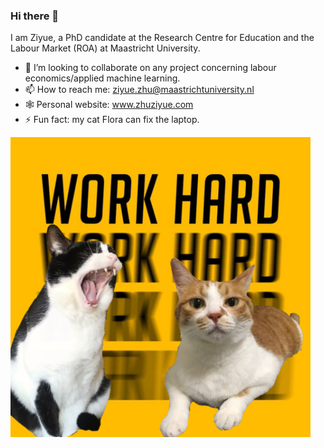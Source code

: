 ### Hi there 👋

I am Ziyue, a PhD candidate at the Research Centre for Education and the Labour Market (ROA) at Maastricht University.      

- 👯 I’m looking to collaborate on any project concerning labour economics/applied machine learning.
- 📫 How to reach me: ziyue.zhu@maastrichtuniversity.nl
- 🕸️ Personal website: www.zhuziyue.com
- ⚡ Fun fact: my cat Flora can fix the laptop.

<img src="https://raw.githubusercontent.com/ziyue16/ziyue16/main/WechatIMG56019.jpeg" height="480" width="480">

<!--![Ziyue's github stats](https://github-readme-stats.vercel.app/api?username=ziyue16&show_icons=true&theme=radical)
-->

<!--
**ziyue16/ziyue16** is a ✨ _special_ ✨ repository because its `README.md` (this file) appears on your GitHub profile.

Here are some ideas to get you started:
- 🔭 I’m currently working on my master thesis (on meta and Stata programming 💻).
- 🔭 I’m currently working on ...
- 🌱 I’m currently learning ...
- 👯 I’m looking to collaborate on ...
- 🤔 I’m looking for help with ...
- 💬 Ask me about ...
- 📫 How to reach me: ...
- 😄 Pronouns: ...
- ⚡ Fun fact: ...
-->
